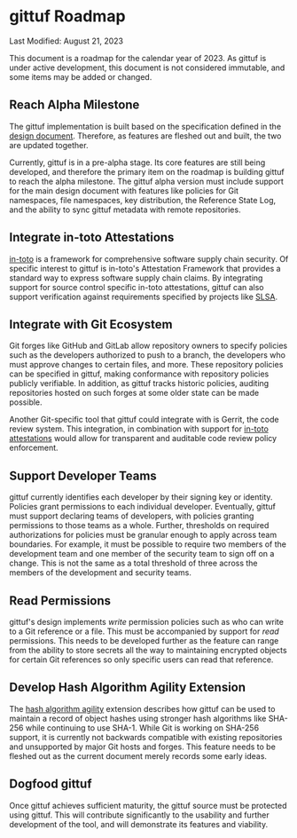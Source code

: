 # gittuf Roadmap

Last Modified: August 21, 2023

This document is a roadmap for the calendar year of 2023. As gittuf is under
active development, this document is not considered immutable, and some items
may be added or changed.

## Reach Alpha Milestone

The gittuf implementation is built based on the specification defined in the
[design document](/docs/design-document.md). Therefore, as features are fleshed
out and built, the two are updated together.

Currently, gittuf is in a pre-alpha stage. Its core features are still being
developed, and therefore the primary item on the roadmap is building gittuf to
reach the alpha milestone. The gittuf alpha version must include support for the
main design document with features like policies for Git namespaces, file
namespaces, key distribution, the Reference State Log, and the ability to sync
gittuf metadata with remote repositories.

## Integrate in-toto Attestations

[in-toto](https://in-toto.io/) is a framework for comprehensive software supply
chain security. Of specific interest to gittuf is in-toto's Attestation
Framework that provides a standard way to express software supply chain claims.
By integrating support for source control specific in-toto attestations, gittuf
can also support verification against requirements specified by projects like
[SLSA](https://slsa.dev/).

## Integrate with Git Ecosystem

Git forges like GitHub and GitLab allow repository owners to specify policies
such as the developers authorized to push to a branch, the developers who must
approve changes to certain files, and more. These repository policies can be
specified in gittuf, making conformance with repository policies publicly
verifiable. In addition, as gittuf tracks historic policies, auditing
repositories hosted on such forges at some older state can be made possible.

Another Git-specific tool that gittuf could integrate with is Gerrit, the code
review system. This integration, in combination with support for
[in-toto attestations](#integrate-in-toto-attestations) would allow for
transparent and auditable code review policy enforcement.

## Support Developer Teams

gittuf currently identifies each developer by their signing key or identity.
Policies grant permissions to each individual developer. Eventually, gittuf must
support declaring teams of developers, with policies granting permissions to
those teams as a whole. Further, thresholds on required authorizations for
policies must be granular enough to apply across team boundaries. For example, it
must be possible to require two members of the development team and one member
of the security team to sign off on a change. This is not the same as a total
threshold of three across the members of the development and security teams.

## Read Permissions

gittuf's design implements _write_ permission policies such as who can write to
a Git reference or a file. This must be accompanied by support for _read_
permissions. This needs to be developed further as the feature can range from
the ability to store secrets all the way to maintaining encrypted objects for
certain Git references so only specific users can read that reference.

## Develop Hash Algorithm Agility Extension

The
[hash algorithm agility](/docs/extensions/hash-algorithm-agility.md) extension
describes how gittuf can be used to maintain a record of object hashes using
stronger hash algorithms like SHA-256 while continuing to use SHA-1. While Git
is working on SHA-256 support, it is currently not backwards compatible with
existing repositories and unsupported by major Git hosts and forges. This
feature needs to be fleshed out as the current document merely records some
early ideas.

## Dogfood gittuf

Once gittuf achieves sufficient maturity, the gittuf source must be protected
using gittuf. This will contribute significantly to the usability and further
development of the tool, and will demonstrate its features and viability.
